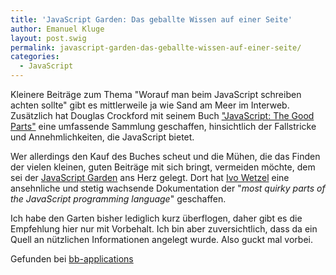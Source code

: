```yaml
---
title: 'JavaScript Garden: Das geballte Wissen auf einer Seite'
author: Emanuel Kluge
layout: post.swig
permalink: javascript-garden-das-geballte-wissen-auf-einer-seite/
categories:
  - JavaScript
---
```


Kleinere Beiträge zum Thema "Worauf man beim JavaScript schreiben achten sollte" gibt es mittlerweile ja wie Sand am Meer im Interweb. Zusätzlich hat Douglas Crockford mit seinem Buch ["JavaScript: The Good Parts"][amazon] eine umfassende Sammlung geschaffen, hinsichtlich der Fallstricke und Annehmlichkeiten, die JavaScript bietet.

Wer allerdings den Kauf des Buches scheut und die Mühen, die das Finden der vielen kleinen, guten Beiträge mit sich bringt, vermeiden möchte, dem sei der [JavaScript Garden][bonsaiden] ans Herz gelegt. Dort hat [Ivo Wetzel][stackoverflow] eine ansehnliche und stetig wachsende Dokumentation der "<cite>most quirky parts of the JavaScript programming language</cite>" geschaffen.

Ich habe den Garten bisher lediglich kurz überflogen, daher gibt es die Empfehlung hier nur mit Vorbehalt. Ich bin aber zuversichtlich, dass da ein Quell an nützlichen Informationen angelegt wurde. Also guckt mal vorbei.

Gefunden bei [bb-applications][bb_applications]

[amazon]: http://www.amazon.de/gp/product/0596517742?ie=UTF8&camp=3206&creative=21426&creativeASIN=0596517742&linkCode=shr&tag=pha5-21&linkId=QMWXFQG6PB3IVU7W
[bonsaiden]: http://bonsaiden.github.com/JavaScript-Garden/
[stackoverflow]: http://stackoverflow.com/users/170224/ivo-wetzel
[bb_applications]: http://bb-applications.tumblr.com/post/5642526143/javascript-garden

